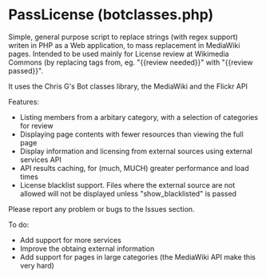 # PassLicense (botclasses.php)
Simple, general purpose script to replace strings (with regex support) writen in PHP as a Web application,
to mass replacement in MediaWiki pages. Intended to be used mainly for License review at Wikimedia Commons
(by replacing tags from, eg. "{{review needed}}" with "{{review passed}}".

It uses the Chris G's Bot classes library, the MediaWiki and the Flickr API

Features:

* Listing members from a arbitary category, with a selection of categories for review
* Displaying page contents with fewer resources than viewing the full page
* Display information and licensing from external sources using external services API
* API results caching, for (much, MUCH) greater performance and load times
* License blacklist support. Files where the external source are not allowed
will not be displayed unless "show_blacklisted" is passed

Please report any problem or bugs to the Issues section.

To do:

* Add support for more services
* Improve the obtaing external information
* Add support for pages in large categories (the MediaWiki API make this very hard)